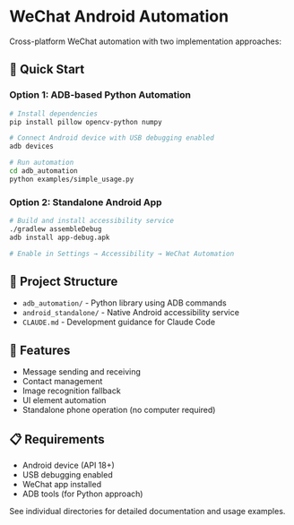 # WeChat Android Automation

Cross-platform WeChat automation with two implementation approaches:

## 🔧 Quick Start

### Option 1: ADB-based Python Automation
```bash
# Install dependencies
pip install pillow opencv-python numpy

# Connect Android device with USB debugging enabled
adb devices

# Run automation
cd adb_automation
python examples/simple_usage.py
```

### Option 2: Standalone Android App
```bash
# Build and install accessibility service
./gradlew assembleDebug
adb install app-debug.apk

# Enable in Settings → Accessibility → WeChat Automation
```

## 📁 Project Structure

- `adb_automation/` - Python library using ADB commands
- `android_standalone/` - Native Android accessibility service
- `CLAUDE.md` - Development guidance for Claude Code

## 🚀 Features

- Message sending and receiving
- Contact management
- Image recognition fallback
- UI element automation
- Standalone phone operation (no computer required)

## 📋 Requirements

- Android device (API 18+)
- USB debugging enabled
- WeChat app installed
- ADB tools (for Python approach)

See individual directories for detailed documentation and usage examples.